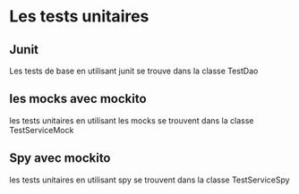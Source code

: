 # Les tests unitaires
## Junit
Les tests de base en utilisant junit se trouve dans la classe TestDao
## les mocks avec mockito
les tests unitaires en utilisant les mocks se trouvent dans la classe TestServiceMock
## Spy avec mockito
les tests unitaires en utilisant spy se trouvent dans la classe TestServiceSpy

